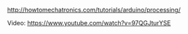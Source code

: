 http://howtomechatronics.com/tutorials/arduino/processing/

Video:
https://www.youtube.com/watch?v=97QGJturYSE